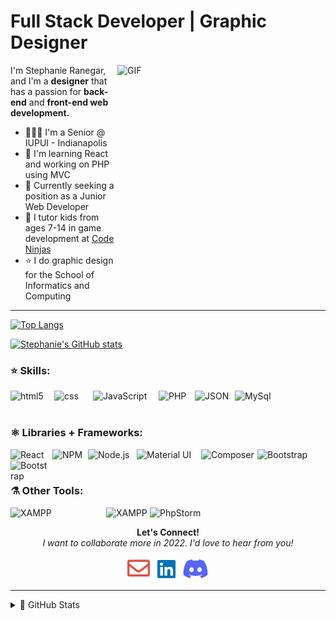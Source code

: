 # Full Stack Developer | Graphic Designer 

 <img align="right" alt="GIF" src="https://media2.giphy.com/media/2AmRvmUaTXsJDnSjiP/giphy.gif?cid=ecf05e47pmwj2t847roavzl9lqxwbkrsvf50291sb4i54xtu&rid=giphy.gif&ct=g" width="333" height="375" />

I'm Stephanie Ranegar, and I'm a  **designer** that has a passion for **back-end** and **front-end web development.**
<br/>
- 👩🏻‍🎓 I'm a Senior @ IUPUI - Indianapolis
- 🌱 I'm learning React and working on PHP using MVC
- 🔮 Currently seeking a position as a Junior Web Developer
- 🤖 I tutor kids from ages 7-14 in game development at <a href="https://www.codeninjas.com/" src="Code Ninjas">Code Ninjas</a>
- ⭐️ I do graphic design for the School of Informatics and Computing

<hr>

[![Top Langs](https://github-readme-stats.vercel.app/api/top-langs/?username=sranegar&layout=compact&show_icons=true&theme=tokyonight&hide=hack&langs_count=8&border_radius=3)](https://github.com/sranegar/github-readme-stats)

[![Stephanie's GitHub stats](https://github-readme-streak-stats.herokuapp.com/?user=sranegar&show_icons=true&theme=nightowl&border_radius=15)](https://github.com/sranegar/github-readme-stats)


### ⭐️ Skills:

<img align="left" alt="html5" width="70px" src="https://img.shields.io/badge/HTML5-E34F26?style=for-the-badge&logo=html5&logoColor=white" />
<img align="left" alt="css" width="62px" src="https://img.shields.io/badge/css3-%231572B6.svg?style=for-the-badge&logo=css3&logoColor=white" />
<img align="left" alt="JavaScript" width="105px" src="https://img.shields.io/badge/JavaScript-323330?style=for-the-badge&logo=javascript&logoColor=F7DF1E" />
<img align="left" alt="PHP" width="58px" src="https://img.shields.io/badge/PHP-777BB4?style=for-the-badge&logo=php&logoColor=white" />
<img align="left" alt="JSON" width="64px" src="https://img.shields.io/badge/json-5E5C5C?style=for-the-badge&logo=json&logoColor=white" />
<img align="left" alt="MySql" width="72px" src="https://img.shields.io/badge/MySQL-005C84?style=for-the-badge&logo=mysql&logoColor=white" />


<br />
<br />

### ⚛️ Libraries + Frameworks:

<img align="left" alt="React" width="67px" src="https://img.shields.io/badge/React-20232A?style=for-the-badge&logo=react&logoColor=61DAFB" />
<img align="left" alt="NPM" width="57px" src="https://img.shields.io/badge/npm-CB3837?style=for-the-badge&logo=npm&logoColor=white" />
<img align="left" alt="Node.js" width="78px" src="https://img.shields.io/badge/Node.js-339933?style=for-the-badge&logo=nodedotjs&logoColor=white" />
<img align="left" alt="Material UI" width="103px" src="https://img.shields.io/badge/Material%20UI-007FFF?style=for-the-badge&logo=mui&logoColor=white" />
<img align="left" alt="Composer" width="90px" src="https://img.shields.io/badge/Composer-885630?style=for-the-badge&logo=Composer&logoColor=white" />
<img align="left" alt="Bootstrap" width="99px" src="https://img.shields.io/badge/Bootstrap-563D7C?style=for-the-badge&logo=bootstrap&logoColor=white" />
<img align="left" alt="Bootstrap" width=62px" src="https://img.shields.io/badge/p5.js-ED225D?style=for-the-badge&logo=p5.js&logoColor=FFFFFF" />

<br />
<br />

### ⚗️ Other Tools:
<img align="left" alt="XAMPP" width="153px" src="https://img.shields.io/badge/Visual%20Studio%20Code-0078d7.svg?style=for-the-badge&logo=visual-studio-code&logoColor=white" />
<img align="left" alt="XAMPP" width="70px" src="https://img.shields.io/badge/Xampp-F37623?style=for-the-badge&logo=xampp&logoColor=white" />
<img align="left" alt="PhpStorm" width="99px" src="https://img.shields.io/badge/phpstorm-143?style=for-the-badge&logo=phpstorm&logoColor=black&color=black&labelColor=darkorchid" />

<br>
<p align="center"><p align="center"><strong>Let's Connect!</strong><br><i>I want to collaborate more in 2022. I'd love to hear from you!</i></p>
 <p align="center">
    <a href="mailto:stephanie.ranegar@gmail.com" alt="Contact me"><img width="36px" src="svg\envelope-regular.svg"></a>&nbsp;&nbsp;
    <a href="https://linkedin.com/in/stephanie-ranegar" alt="LinkedIn"><img width="29px" src="svg\linkedin-brands.svg"/></a>&nbsp;&nbsp;
    <a href="https://discordapp.com/users/stephanie.ranegar#5673/" alt="Discord"><img width="42px"src="svg\discord-brands.svg"></a>
</p>
</p>

---

<details>
  <summary>🔮 GitHub Stats</summary>

  [![Stephanie's GitHub stats](https://github-readme-stats.vercel.app/api?username=sranegar&show_icons=true&theme=tokyonight&border_radius=3)](https://github.com/sranegar/github-readme-stats)

</details>


